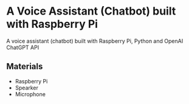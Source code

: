 # A Voice Assistant (Chatbot) built with Raspberry Pi

A voice assistant (chatbot) built with Raspberry Pi, Python and OpenAI ChatGPT API

## Materials 

* Raspberry Pi
* Spearker
* Microphone 


